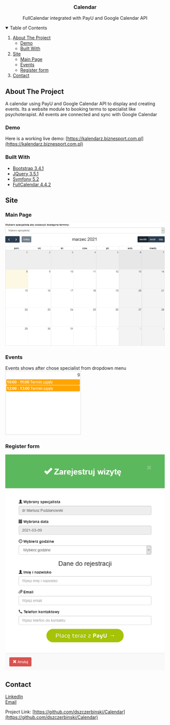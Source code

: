<h3 align="center">Calendar</h3>
<p align="center">FullCalendar integrated with PayU and Google Calendar API</p>


<!-- TABLE OF CONTENTS -->
<details open="open">
  <summary>Table of Contents</summary>
  <ol>
    <li>
      <a href="#about-the-project">About The Project</a>
      <ul>
        <li><a href="#demo">Demo</a></li>
        <li><a href="#built-with">Built With</a></li>
      </ul>
    </li>
     <li>
      <a href="#site">Site</a>
      <ul>
        <li><a href="#main-page">Main Page</a></li>
        <li><a href="#events">Events</a></li>
        <li><a href="#register-form">Register form</a></li>
      </ul>
    </li>
    <!-- <li><a href="#usage">Usage</a></li> -->
    <li><a href="#contact">Contact</a></li>
  </ol>
</details>



<!-- ABOUT THE PROJECT -->
## About The Project

A calendar using PayU and Google Calendar API to display and creating events. Its a website module to booking terms to specialist like psychoterapist. All events are connected and sync with Google Calendar

### Demo
Here is a working live demo: [https://kalendarz.biznesport.com.pl](https://kalendarz.biznesport.com.pl)

### Built With
* [Bootstrap 3.4.1](https://getbootstrap.com)
* [JQuery 3.5.1](https://jquery.com)
* [Symfony 5.2](https://symfony.com)
* [FullCalendar 4.4.2](https://fullcalendar.io)

<!-- SITE -->
## Site
### Main Page
![App Main Screenshot](images/main.png)

### Events
Events shows after chose specialist from dropdown menu  
![App Events Screenshot](images/events.png)

### Register form
![App Register Form Screenshot](images/registerform.png)

<!-- USAGE EXAMPLES 
## Usage

... -->


<!-- CONTACT -->
## Contact
[LinkedIn](https://www.linkedin.com/in/danielszczerbinski)  
[Email](mailto:danielszczerbinskii@gmail.com)

Project Link: [https://github.com/dszczerbinski/Calendar](https://github.com/dszczerbinski/Calendar)
